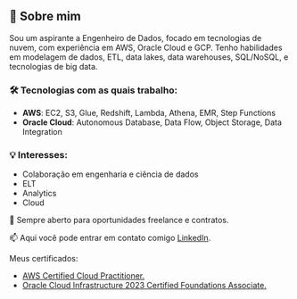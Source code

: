 ## 👋 Sobre mim

Sou um aspirante a Engenheiro de Dados, focado em tecnologias de nuvem, com experiência em AWS, Oracle Cloud e GCP. Tenho habilidades em modelagem de dados, ETL, data lakes, data warehouses, SQL/NoSQL, e tecnologias de big data.

### 🛠️ Tecnologias com as quais trabalho:
- **AWS**: EC2, S3, Glue, Redshift, Lambda, Athena, EMR, Step Functions
- **Oracle Cloud**: Autonomous Database, Data Flow, Object Storage, Data Integration

### 💡 Interesses:
- Colaboração em engenharia e ciência de dados
- ELT
- Analytics
- Cloud

🔗 Sempre aberto para oportunidades freelance e contratos.


📫 Aqui você pode entrar em contato comigo [LinkedIn](https://www.linkedin.com/in/rcvaz/).

Meus certificados:

- [AWS Certified Cloud Practitioner.](https://www.credly.com/badges/e933867f-c662-4526-8f49-044572989d26/linked_in_profile)
- [Oracle Cloud Infrastructure 2023 Certified Foundations Associate.](https://catalog-education.oracle.com/pls/certview/sharebadge?id=5D000B7A43218A6B0C7A2152AF8FC9E98E7E5B6A6F030B9428B2CB5D6D4C236D)


  
